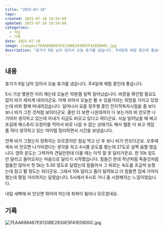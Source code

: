 ```yaml
---
title: "2025-07-18"
tags:
created: 2025-07-18 19:54:09
updated: 2025-07-18 19:54:09
categories:
  - 러닝
  - 기록
date: 2025-07-18
image: /images/7EAA698A67E9120BE2930E5FA1ED600C.jpg
description: "휴가가 9일 남아 있어서 오늘 휴가를 냈습니다. 주4일제 체험 중인데 좋습니다. 5시 기상 몇분전 미리 깨는데 오늘은 10분쯤 일찍 일어났습니다. 바깥을 확인할 필요도 없이 비가 세차게 내리더군요. 어제 쉬어서 오늘은 뛸 수 있을거라는 희망을 가지고 있었는데 비와 함께 떠내려갔습니다. "
---
```


## 내용

휴가가 9일 남아 있어서 오늘 휴가를 냈습니다. 주4일제 체험 중인데 좋습니다.

5시 기상 몇분전 미리 깨는데 오늘은 10분쯤 일찍 일어났습니다. 바깥을 확인할 필요도 없이 비가 세차게 내리더군요. 어제 쉬어서 오늘은 뛸 수 있을거라는 희망을 가지고 있었는데 비와 함께 떠내려갔습니다. 일어나서 요즘 정주행 중인 전지적독자시점을 좀 보다 보니 비가 그친 것처럼 보이더군요. 좀만 더 보면 나온데까지 다 보는거라 비 안오면 나가야지 생각하고 있는데 아내가 지금도 비오고 있다고 하더군요. 사실 일어났을 때 배고프길래 패스츄리 오징어를 먹어서 바로 나갈 수 없는 상태기도 해서 웹툰 다 보고 게임 좀 하다 생각하고 있는 아이템 정리하면서 시간을 보냈습니다.

언제 비가 그쳤는지 정확히는 모르겠지만 점심 먹고 난 후 보니 비가 안오더군요. 오후에 계속 비 안오면 나가야겠다는 생각을 하고 4시쯤 온도를 봤는데 27도로 살짝 움찔 했습니다. 영하 온도는 그럭저럭 견딜만한데 더울 때는 아직 잘 못 달리거든요. 한 10k 정도만 달리고 들어오자는 마음으로 달리기 시작했습니다. 힘들긴 한데 작년처럼 죽을것처럼 힘들진 않아서 첫 5k는 5:30 정도로 달렸는데 힘들어서 그 뒤로는 속도를 조금씩 늦췄는데 참고 뛸 정도는 되더군요. 그래서 10k 달리고 좀더 달려보고 더 힘들면 집에 가야지 했는데 평일 거리까지는 달렸습니다. 5시에서 6시로 가니 좀 시원해지는 느낌이었습니다.

내일 새벽에 비 안오면 뛰어야 하는데 회복이 될라나 모르겠네요.

## 기록

 
 ![7EAA698A67E9120BE2930E5FA1ED600C.jpg](/images/7EAA698A67E9120BE2930E5FA1ED600C.jpg)
